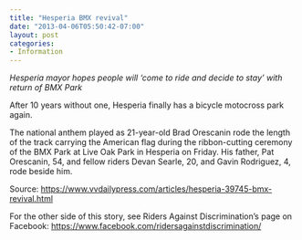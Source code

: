 ```yaml
---
title: "Hesperia BMX revival"
date: "2013-04-06T05:50:42-07:00"
layout: post
categories:
- Information
---
```


*Hesperia mayor hopes people will ‘come to ride and decide to stay’ with return of BMX Park*  
  
After 10 years without one, Hesperia finally has a bicycle motocross park again.

The national anthem played as 21-year-old Brad Orescanin rode the length of the track carrying the American flag during the ribbon-cutting ceremony of the BMX Park at Live Oak Park in Hesperia on Friday. His father, Pat Orescanin, 54, and fellow riders Devan Searle, 20, and Gavin Rodriguez, 4, rode beside him.

Source: https://www.vvdailypress.com/articles/hesperia-39745-bmx-revival.html

For the other side of this story, see Riders Against Discrimination’s page on Facebook: https://www.facebook.com/ridersagainstdiscrimination/